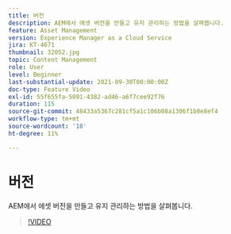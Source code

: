 ```yaml
---
title: 버전
description: AEM에서 에셋 버전을 만들고 유지 관리하는 방법을 살펴봅니다.
feature: Asset Management
version: Experience Manager as a Cloud Service
jira: KT-4671
thumbnail: 32052.jpg
topic: Content Management
role: User
level: Beginner
last-substantial-update: 2021-09-30T00:00:00Z
doc-type: Feature Video
exl-id: 55f655fa-5091-4382-ad46-a6f7cee92f76
duration: 115
source-git-commit: 48433a5367c281cf5a1c106b08a1306f1b0e8ef4
workflow-type: tm+mt
source-wordcount: '18'
ht-degree: 11%

---
```


# 버전

AEM에서 에셋 버전을 만들고 유지 관리하는 방법을 살펴봅니다.

>[!VIDEO](https://video.tv.adobe.com/v/37147?quality=12&learn=on&captions=kor)
